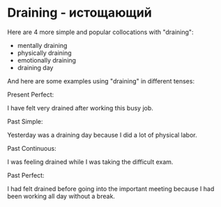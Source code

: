 # Draining - истощающий




Here are 4 more simple and popular collocations with "draining":

- mentally draining
- physically draining
- emotionally draining
- draining day

And here are some examples using "draining" in different tenses:

Present Perfect:

I have felt very drained after working this busy job.

Past Simple:

Yesterday was a draining day because I did a lot of physical labor.

Past Continuous:

I was feeling drained while I was taking the difficult exam.

Past Perfect:

I had felt drained before going into the important meeting because I had been working all day without a break.